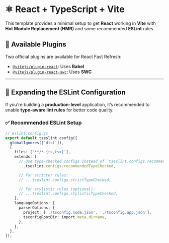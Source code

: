# ⚛️ React + TypeScript + Vite

This template provides a minimal setup to get **React** working in **Vite** with **Hot Module Replacement (HMR)** and some recommended **ESLint** rules.

## 🔌 Available Plugins

Two official plugins are available for React Fast Refresh:

- [`@vitejs/plugin-react`](https://github.com/vitejs/vite-plugin-react/blob/main/packages/plugin-react): Uses **Babel**
- [`@vitejs/plugin-react-swc`](https://github.com/vitejs/vite-plugin-react/blob/main/packages/plugin-react-swc): Uses **SWC**

---

## 🧹 Expanding the ESLint Configuration

If you're building a **production-level** application, it’s recommended to enable **type-aware lint rules** for better code quality.

### ✅ Recommended ESLint Setup

```ts
// eslint.config.js
export default tseslint.config([
  globalIgnores(['dist']),
  {
    files: ['**/*.{ts,tsx}'],
    extends: [
      // Use type-checked configs instead of `tseslint.configs.recommended`
      ...tseslint.configs.recommendedTypeChecked,

      // For stricter rules:
      // ...tseslint.configs.strictTypeChecked,

      // For stylistic rules (optional):
      // ...tseslint.configs.stylisticTypeChecked,
    ],
    languageOptions: {
      parserOptions: {
        project: ['./tsconfig.node.json', './tsconfig.app.json'],
        tsconfigRootDir: import.meta.dirname,
      },
    },
  },
]);
